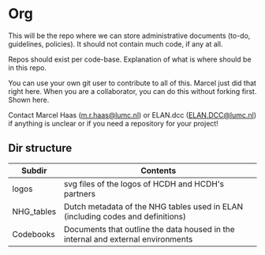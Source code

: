 # Org

This will be the repo where we can store administrative documents (to-do, guidelines, policies). It should not contain much code, if any at all.

Repos should exist per code-base. Explanation of what is where should be in this repo.

You can use your own git user to contribute to all of this. Marcel just did that right here.
When you are a collaborator, you can do this without forking first. Shown here.

Contact Marcel Haas (m.r.haas@lumc.nl) or ELAN.dcc (ELAN.DCC@lumc.nl) if anything is unclear or if you need a repository for your project!

## Dir structure

| Subdir     | Contents                                                                        |
|------------|---------------------------------------------------------------------------------|
| logos      | svg files of the logos of HCDH and HCDH's partners                              |
| NHG_tables | Dutch metadata of the NHG tables used in ELAN (including codes and definitions) |
| Codebooks  | Documents that outline the data housed in the internal and external environments | 
